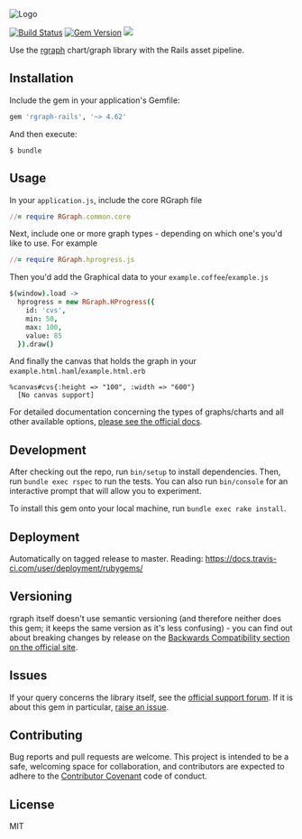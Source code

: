 ![Logo](http://dsgriffin.github.io/images/logos/rgraph-rails.png)

[![Build Status](https://travis-ci.org/dsgriffin/rgraph-rails.svg?branch=master)](https://travis-ci.org/dsgriffin/rgraph-rails)
[![Gem Version](https://badge.fury.io/rb/rgraph-rails.svg)](https://badge.fury.io/rb/rgraph-rails)
![](https://img.shields.io/badge/rgraph-4.62-red.svg)

Use the [rgraph](http://www.rgraph.net/) chart/graph library with the Rails asset pipeline.

## Installation

Include the gem in your application's Gemfile:

```ruby
gem 'rgraph-rails', '~> 4.62'
```

And then execute:

    $ bundle

## Usage

In your `application.js`, include the core RGraph file

```ruby
//= require RGraph.common.core
```

Next, include one or more graph types - depending on which one's you'd like to use. For example

```ruby
//= require RGraph.hprogress.js
```
Then you'd add the Graphical data to your `example.coffee`/`example.js`

```coffeescript
$(window).load ->
  hprogress = new RGraph.HProgress({
    id: 'cvs',
    min: 50,
    max: 100,
    value: 85
  }).draw()
```

And finally the canvas that holds the graph in your `example.html.haml`/`example.html.erb`

```haml
%canvas#cvs{:height => "100", :width => "600"}
  [No canvas support]
```

For detailed documentation concerning the types of graphs/charts and all other available options, [please see the official docs](http://www.rgraph.net/docs/charts-index.html).


## Development

After checking out the repo, run `bin/setup` to install dependencies. Then, run `bundle exec rspec` to run the tests. You can also run `bin/console` for an interactive prompt that will allow you to experiment.

To install this gem onto your local machine, run `bundle exec rake install`.

## Deployment

Automatically on tagged release to master. Reading: https://docs.travis-ci.com/user/deployment/rubygems/

## Versioning

rgraph itself doesn't use semantic versioning (and therefore neither does this gem; it keeps the same version as it's less confusing) -  you can find out about breaking changes by release on the [Backwards Compatibility section on the official site](http://www.rgraph.net/docs/backwards-compatibility.html).

## Issues

If your query concerns the library itself, see the [official support forum](http://www.rgraph.net/support). If it is about this gem in particular, [raise an issue](https://github.com/dsgriffin/rgraph-rails/issues).

## Contributing

Bug reports and pull requests are welcome. This project is intended to be a safe, welcoming space for collaboration, and contributors are expected to adhere to the [Contributor Covenant](https://github.com/dsgriffin/rgraph-rails/blob/master/CODE_OF_CONDUCT.md) code of conduct.

## License

MIT

